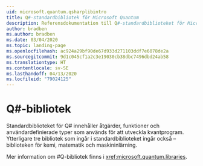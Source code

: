 ```yaml
---
uid: microsoft.quantum.qsharplibintro
title: Q#-standardbibliotek för Microsoft Quantum
description: Referensdokumentation till Q#-standardbiblioteket för Microsoft Quantum
author: bradben
ms.author: bradben
ms.date: 03/04/2020
ms.topic: landing-page
ms.openlocfilehash: ac924a29bf90de67d933d271103ddf7e6078de2a
ms.sourcegitcommit: 9d1c045cf1a2c3e19030cb38dbc7496dbd24ab58
ms.translationtype: HT
ms.contentlocale: sv-SE
ms.lasthandoff: 04/13/2020
ms.locfileid: "79024125"
---
```

# <a name="q-libraries"></a>Q#-bibliotek #

Standardbiblioteket för Q# innehåller åtgärder, funktioner och användardefinierade typer som används för att utveckla kvantprogram. Ytterligare tre bibliotek som ingår i standardbiblioteket ingår också – biblioteken för kemi, matematik och maskininlärning.

Mer information om #Q-bibliotek finns i <xref:microsoft.quantum.libraries>.
